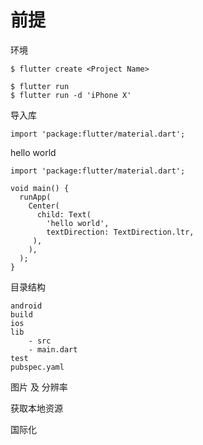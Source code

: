 

# 前提

环境





```
$ flutter create <Project Name>
```



```
$ flutter run 
$ flutter run -d 'iPhone X'
```



导入库

```
import 'package:flutter/material.dart';
```



hello world 

```
import 'package:flutter/material.dart';

void main() {
  runApp(
    Center(
      child: Text(
        'hello world',
        textDirection: TextDirection.ltr,
     ),
    ),
  );
}
```



目录结构

```
android 
build
ios
lib
	- src
	- main.dart
test  			
pubspec.yaml
```



图片 及 分辨率

获取本地资源







国际化























